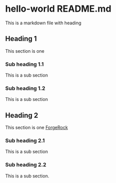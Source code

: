 # hello-world README.md
This is a markdown file with heading

## Heading 1
This section is one

### Sub heading 1.1
This is a sub section

### Sub heading 1.2
This is a sub section

## Heading 2
This section is one [ForgeRock](http://www.forgerock.com)

### Sub heading 2.1
This is a sub section

### Sub heading 2.2
This is a sub section.
